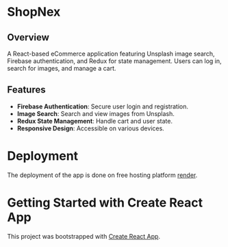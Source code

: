 # ShopNex

## Overview

A React-based eCommerce application featuring Unsplash image search, Firebase authentication, and Redux for state management. Users can log in, search for images, and manage a cart.

## Features

- **Firebase Authentication**: Secure user login and registration.
- **Image Search**: Search and view images from Unsplash.
- **Redux State Management**: Handle cart and user state.
- **Responsive Design**: Accessible on various devices.


# Deployment
The deployment of the app is done on free hosting platform [render](https://render.com/).

# Getting Started with Create React App
This project was bootstrapped with [Create React App](https://github.com/facebook/create-react-app).
